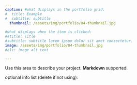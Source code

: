 ```yaml
---
caption: #what displays in the portfolio grid:
#  title: Example
#  subtitle: subtitle
  thumbnail: /assets/img/portfolio/04-thumbnail.jpg
  
#what displays when the item is clicked:
##title: Title
#subtitle: subtitle lorem ipsum dolor sit amet consectetur.
image: /assets/img/portfolio/04-thumbnail.jpg
#alt: image alt text

---
```

Use this area to describe your project. **Markdown** supported.

optional info list (delete if not using):



